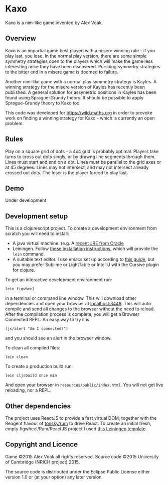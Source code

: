 # Kaxo

Kaxo is a nim-like game invented by Alex Voak. 

## Overview

Kaxo is an impartial game best played with a misere winning rule - if you play last, you lose. In the normal play version, there are some simple symmetry strategies open to the players which will make the game less interesting once they have been discovered. Pursuing symmetry strategies to the bitter end in a misere game is doomed to failure.

Another nim-like game with a normal play symmetry strategy is Kayles. A winning strategy for the misere version of Kayles has recently been published. A general solution for assymetric positions in Kayles has been found using Sprague-Grundy theory. It should be possible to apply Sprague-Grundy theory to Kaxo too. 

This code was developed for https://wild.maths.org in order to provoke work on finding a winning strategy for Kaxo - which is currently an open problem.

## Rules

Play on a square grid of dots - a 4x4 grid is probably optimal. Players take turns to cross out dots singly, or by drawng line segments through them. Lines must start and end on a dot. Lines must be parallel to the grid axes or at 45 degrees. Lines may not intersect, and may not intersect already crossed out dots. The loser is the player forced to play last.

## Demo
Under development

## Development setup

This is a clojurescript project. To create a development environment from scratch you will need to install:

* A java virtual machine. (e.g. A [recent JRE from Oracle](http://www.oracle.com/technetwork/java/javase/downloads/index.html)
* Leiningen. Follow [these installation instructions](http://leiningen.org/), which will provide the `lein` command.
* A suitable text editor. I use emacs set up according to [this guide](http://www.braveclojure.com/basic-emacs/), but you may prefer Sublime or LightTable or IntelliJ with the Cursive plugin for clojure. 

To get an interactive development environment run:
```
lein figwheel
```
in a terminal or command line window. This will download other dependencies
and open your browser at [localhost:3449](http://localhost:3449/).
This will auto compile and send all changes to the browser without the
need to reload. After the compilation process is complete, you will
get a Browser Connected REPL. An easy way to try it is:

    (js/alert "Am I connected?")

and you should see an alert in the browser window.

To clean all compiled files:

    lein clean

To create a production build run:

    lein cljsbuild once min

And open your browser in `resources/public/index.html`. You will not
get live reloading, nor a REPL. 

## Other dependencies

The project uses ReactJS to provide a fast virtual DOM, together with the Reagent flavour
of [tonsky/rum](https://github.com/tonsky/rum) to drive React. To create an initial fresh, empty figwheel/Rum/ReactJS project I used [this Leiningen template](https://github.com/gmp26/fwrum).

## Copyright and Licence

Game ©2015 Alex Voak all rights reserved.
Source code ©2015 University of Cambridge (NRICH project) 2015.

The source code is distributed under the Eclipse Public License either version 1.0 or (at your option) any later version.
